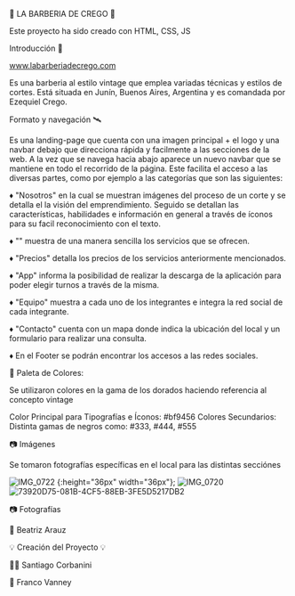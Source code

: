 💈 LA BARBERIA DE CREGO 💈

Este proyecto ha sido creado con HTML, CSS, JS

Introducción 📌

www.labarberiadecrego.com

Es una barberia al estilo vintage que emplea variadas técnicas y estilos de cortes. Está situada en Junín, Buenos Aires, Argentina y es comandada por Ezequiel Crego.

Formato y navegación 🛰

Es una landing-page que cuenta con una imagen principal + el logo y una navbar debajo que direcciona rápida y facilmente a las secciones de la web.
A la vez que se navega hacia abajo aparece un nuevo navbar que se mantiene en todo el recorrido de la página. Este facilita el acceso a las diversas partes, como por ejemplo a las categorías que son las siguientes:

♦ "Nosotros" en la cual se muestran imágenes del proceso de un corte y se detalla el la visión del emprendimiento. Seguido se detallan las características, habilidades e información en general a través de íconos para su facil reconocimiento con el texto.

♦ "" muestra de una manera sencilla los servicios que se ofrecen.

♦ "Precios" detalla los precios de los servicios anteriormente mencionados.

♦ "App" informa la posibilidad de realizar la descarga de la aplicación para poder elegir turnos a través de la misma.

♦ "Equipo" muestra a cada uno de los integrantes e integra la red social de cada integrante.

♦ "Contacto" cuenta con un mapa donde indica la ubicación del local y un formulario para realizar una consulta.

♦ En el Footer se podrán encontrar los accesos a las redes sociales.

🎨 Paleta de Colores: 

Se utilizaron colores en la gama de los dorados haciendo referencia al concepto vintage

Color Principal para Tipografías e Íconos: #bf9456
Colores Secundarios: Distinta gamas de negros como: #333, #444, #555

📷 Imágenes

Se tomaron fotografías específicas en el local para las distintas secciónes

![IMG_0722](https://user-images.githubusercontent.com/76442319/121959245-e8a72f00-cd3a-11eb-901b-de22e4ba75f1.JPEG) {:height="36px" width="36px"};
![IMG_0720](https://user-images.githubusercontent.com/76442319/121959271-f0ff6a00-cd3a-11eb-9162-bce4f3601197.JPEG)
![73920D75-081B-4CF5-88EB-3FE5D5217DB2](https://user-images.githubusercontent.com/76442319/121959282-f65cb480-cd3a-11eb-96b0-c0d14d4ca56e.jpg)



📷 Fotografías

👩 Beatriz Arauz

💡 Creación del Proyecto 💡

🧑🏽 Santiago Corbanini

🧑 Franco Vanney
